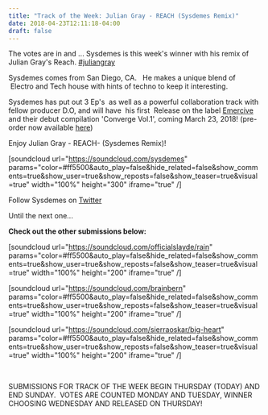 ```yaml
---
title: "Track of the Week: Julian Gray - REACH (Sysdemes Remix)"
date: 2018-04-23T12:11:18-04:00
draft: false
---
```

The votes are in and ... Sysdemes is this week's winner with his remix of Julian Gray's Reach. <a href="https://soundcloud.com/juliangray" target="_blank" rel="noopener">#juliangray</a>

Sysdemes comes from San Diego, CA.   He makes a unique blend of  Electro and Tech house with hints of techno to keep it interesting.

Sysdemes has put out 3 Ep's  as well as a powerful collaboration track with fellow producer D.O, and will have  his first  Release on the label <a href="https://www.emercive.com/">Emercive</a> and their debut compilation 'Converge Vol.1', coming March 23, 2018! (pre-order now available <a href="http://hyperurl.co/Converge1" target="_blank" rel="noopener">here</a>)

Enjoy Julian Gray - REACH- (Sysdemes Remix)!

[soundcloud url="https://soundcloud.com/sysdemes" params="color=#ff5500&auto_play=false&hide_related=false&show_comments=true&show_user=true&show_reposts=false&show_teaser=true&visual=true" width="100%" height="300" iframe="true" /]

Follow Sysdemes on <a href="https://twitter.com/sysdemes/following">Twitter</a>

Until the next one...

<strong>Check out the other submissions below:</strong>

[soundcloud url="https://soundcloud.com/officialslayde/rain" params="color=#ff5500&auto_play=false&hide_related=false&show_comments=true&show_user=true&show_reposts=false&show_teaser=true&visual=true" width="100%" height="200" iframe="true" /]

[soundcloud url="https://soundcloud.com/brainbern" params="color=#ff5500&auto_play=false&hide_related=false&show_comments=true&show_user=true&show_reposts=false&show_teaser=true&visual=true" width="100%" height="200" iframe="true" /]

[soundcloud url="https://soundcloud.com/sierraoskar/big-heart" params="color=#ff5500&auto_play=false&hide_related=false&show_comments=true&show_user=true&show_reposts=false&show_teaser=true&visual=true" width="100%" height="200" iframe="true" /]

 

SUBMISSIONS FOR TRACK OF THE WEEK BEGIN THURSDAY (TODAY) AND END SUNDAY.  VOTES ARE COUNTED MONDAY AND TUESDAY, WINNER CHOOSING WEDNESDAY AND RELEASED ON THURSDAY!